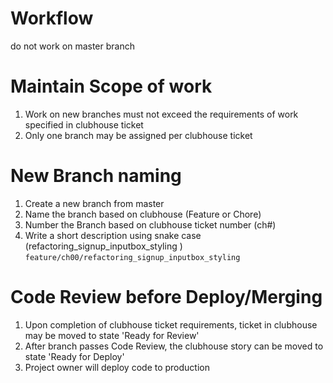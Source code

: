 # Workflow
do not work on master branch


# Maintain Scope of work
1. Work on new branches must not exceed the requirements of work specified in clubhouse ticket
2. Only one branch may be assigned per clubhouse ticket


# New Branch naming
1. Create a new branch from master
2. Name the branch based on clubhouse (Feature or Chore)
3. Number the Branch based on clubhouse ticket number (ch#)
4. Write a short description using snake case (refactoring_signup_inputbox_styling )
`feature/ch00/refactoring_signup_inputbox_styling`


# Code Review before Deploy/Merging
1. Upon completion of clubhouse ticket requirements, ticket in clubhouse may be moved to state 'Ready for Review'
2. After branch passes Code Review, the clubhouse story can be moved to state 'Ready for Deploy'
3. Project owner will deploy code to production
